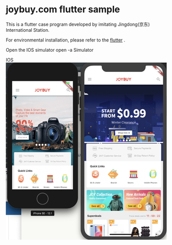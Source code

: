 # joybuy.com flutter sample

This is a flutter case program developed by imitating Jingdong(京东) International Station.

For environmental installation, please refer to the [flutter][1] .

Open the IOS simulator
open -a Simulator

IOS
![ios joybuy][2]

[1]: https://flutter.io/docs/get-started/install
[2]: ./file/ios_joybuy.png

